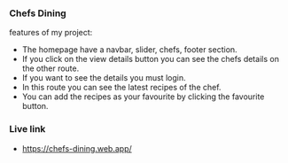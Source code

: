 ### Chefs Dining
features of my project:

* The homepage have a navbar, slider, chefs, footer section.
* If you click on the view details button you can see the chefs details on the other route.
* If you want to see the details you must login.
* In this route you can see the latest recipes of the chef.
* You can add the recipes as your favourite by clicking the favourite button.



### Live link
* https://chefs-dining.web.app/